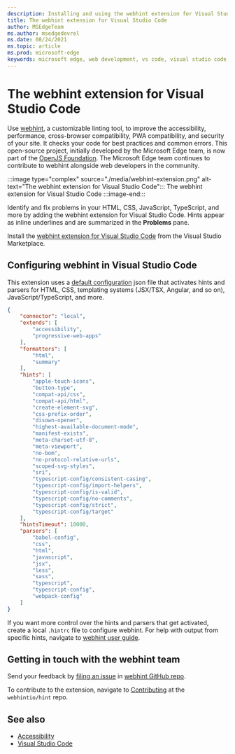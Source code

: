 ```yaml
---
description: Installing and using the webhint extension for Visual Studio Code.
title: The webhint extension for Visual Studio Code
author: MSEdgeTeam
ms.author: msedgedevrel
ms.date: 08/24/2021
ms.topic: article
ms.prod: microsoft-edge
keywords: microsoft edge, web development, vs code, visual studio code, webhint
---
```

# The webhint extension for Visual Studio Code

Use [webhint][WebhintMain], a customizable linting tool, to improve the accessibility, performance, cross-browser compatibility, PWA compatibility, and security of your site.  It checks your code for best practices and common errors. This open-source project, initially developed by the Microsoft Edge team, is now part of the [OpenJS Foundation][OpenjsFoundation].  The Microsoft Edge team continues to contribute to webhint alongside web developers in the community.  

:::image type="complex" source="./media/webhint-extension.png" alt-text="The webhint extension for Visual Studio Code":::
   The webhint extension for Visual Studio Code
:::image-end:::

Identify and fix problems in your HTML, CSS, JavaScript, TypeScript, and more by adding the webhint extension for Visual Studio Code.  Hints appear as inline underlines and are summarized in the **Problems** pane.

Install the [webhint extension for Visual Studio Code][VisualstudioMarketplaceWebhint] from the Visual Studio Marketplace.


<!-- ====================================================================== -->
## Configuring webhint in Visual Studio Code

This extension uses a [default configuration][GithubWebhintioIndexjson] json file that activates hints and parsers for HTML, CSS, templating systems \(JSX/TSX, Angular, and so on\), JavaScript/TypeScript, and more.  

```json
{
    "connector": "local",
    "extends": [
        "accessibility",
        "progressive-web-apps"
    ],
    "formatters": [
        "html",
        "summary"
    ],
    "hints": [
        "apple-touch-icons",
        "button-type",
        "compat-api/css",
        "compat-api/html",
        "create-element-svg",
        "css-prefix-order",
        "disown-opener",
        "highest-available-document-mode",
        "manifest-exists",
        "meta-charset-utf-8",
        "meta-viewport",
        "no-bom",
        "no-protocol-relative-urls",
        "scoped-svg-styles",
        "sri",
        "typescript-config/consistent-casing",
        "typescript-config/import-helpers",
        "typescript-config/is-valid",
        "typescript-config/no-comments",
        "typescript-config/strict",
        "typescript-config/target"
    ],
    "hintsTimeout": 10000,
    "parsers": [
        "babel-config",
        "css",
        "html",
        "javascript",
        "jsx",
        "less",
        "sass",
        "typescript",
        "typescript-config",
        "webpack-config"
    ]
}
```  

If you want more control over the hints and parsers that get activated, create a local `.hintrc` file to configure webhint.  For help with output from specific hints, navigate to [webhint user guide][WebhintDocsUserguideConfiguringSummary].  


<!-- ====================================================================== -->
## Getting in touch with the webhint team  

Send your feedback by [filing an issue][GithubWebhintioIssuesNew] in [webhint GitHub repo][GithubWebhintio].  

To contribute to the extension, navigate to [Contributing][GithubWebhintioExtensionVscodeContributing] at the `webhintio/hint` repo.


<!-- ====================================================================== -->
## See also  

*   [Accessibility][AccessibilityIndex]  
*   [Visual Studio Code][VisualstudiocodeIndex]  


<!-- ====================================================================== -->
<!--links -->  
[AccessibilityIndex]: /microsoft-edge/accessibility "Accessibility | Microsoft Docs"  
[VisualstudiocodeIndex]: /microsoft-edge/visual-studio-code/index "Visual Studio Code | Microsoft Docs"  
<!-- external links -->
[GithubWebhintio]: https://github.com/webhintio/hint "webhint | GitHub"  
[GithubWebhintioExtensionVscodeContributing]: https://github.com/webhintio/hint/blob/master/packages/extension-vscode/CONTRIBUTING.md "Contributing - webhint | GitHub"  
[GithubWebhintioIndexjson]: https://github.com/webhintio/hint/blob/master/packages/configuration-development/index.json "index.json - webhintio/hint | GitHub"
[GithubWebhintioIssuesNew]: https://github.com/webhintio/hint/issues/new "New Issues - webhintio/hint | GitHub"  

[VisualstudioMarketplaceWebhint]: https://marketplace.visualstudio.com/items?itemName=webhint.vscode-webhint "webhint | Visual Studio Marketplace"  

[OpenjsFoundation]:  https://openjsf.org "OpenJS Foundation"  

[WebhintDocsUserguideConfiguringSummary]: https://webhint.io/docs/user-guide/configuring-webhint/summary "Configuring Webhint | webhint Documentation"  
[WebhintMain]:  https://webhint.io "webhint"  
